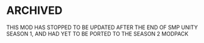 # ARCHIVED
THIS MOD HAS STOPPED TO BE UPDATED AFTER THE END OF SMP UNITY SEASON 1, AND HAD YET TO BE PORTED TO THE SEASON 2 MODPACK